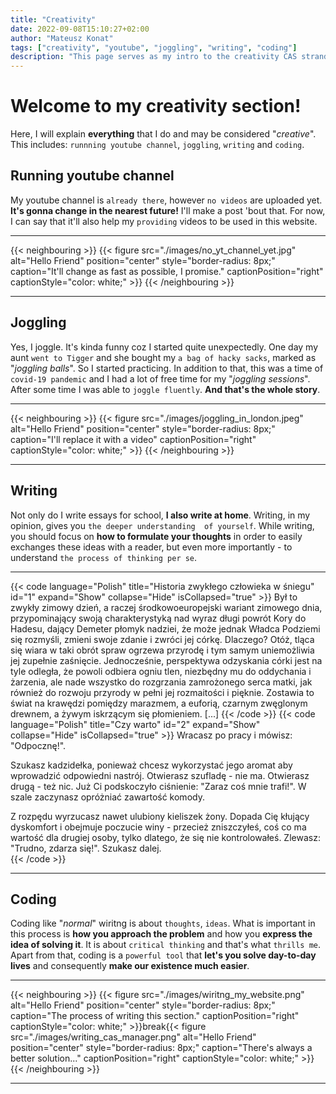 ```yaml
---
title: "Creativity"
date: 2022-09-08T15:10:27+02:00
author: "Mateusz Konat"
tags: ["creativity", "youtube", "joggling", "writing", "coding"]
description: "This page serves as my intro to the creativity CAS strand."
---
```


# Welcome to my creativity section!
Here, I will explain **everything** that I do and may be considered "_creative_". This includes: `runnning youtube channel`, `joggling`, `writing` and `coding`.

## Running youtube channel
My youtube channel is `already there`, however `no videos` are uploaded yet. **It's gonna change in the nearest future!** I'll make a post 'bout that. For now, I can say that it'll also help my `providing` videos to be used in this website.

***
{{< neighbouring >}}
{{< figure src="./images/no_yt_channel_yet.jpg" alt="Hello Friend" position="center" style="border-radius: 8px;" caption="It'll change as fast as possible, I promise." captionPosition="right" captionStyle="color: white;" >}}
{{< /neighbouring >}}
***

## Joggling
Yes, I joggle. It's kinda funny coz I started quite unexpectedly. One day my aunt `went to Tigger` and she bought my `a bag of hacky sacks`, marked as "_joggling balls_". So I started practicing. In addition to that, this was a time of `covid-19 pandemic` and I had a lot of free time for my "_joggling sessions_". After some time I was able to `joggle fluently`. **And that's the whole story**.

***
{{< neighbouring >}}
{{< figure src="./images/joggling_in_london.jpeg" alt="Hello Friend" position="center" style="border-radius: 8px;" caption="I'll replace it with a video" captionPosition="right" captionStyle="color: white;" >}}
{{< /neighbouring >}}
***

## Writing
Not only do I write essays for school, **I also write at home**. Writing, in my opinion, gives you `the deeper understanding  of yourself`. While writing, you should focus on **how to formulate your thoughts** in order to easily exchanges these ideas with a reader, but even more importantly - to understand `the process of thinking per se`.

***
{{< code language="Polish" title="Historia zwykłego człowieka w śniegu" id="1" expand="Show" collapse="Hide" isCollapsed="true" >}}
Był to zwykły zimowy dzień, a raczej środkowoeuropejski wariant zimowego dnia, przypominający swoją 
charakterystyką nad wyraz długi powrót Kory do Hadesu, dający Demeter płomyk nadziei, że może jednak 
Władca Podziemi się rozmyśli, zmieni swoje zdanie i zwróci jej córkę. Dlaczego? Otóż, tląca się wiara w 
taki obrót spraw ogrzewa przyrodę i tym samym uniemożliwia jej zupełnie zaśnięcie. Jednocześnie, 
perspektywa odzyskania córki jest na tyle odległa, że powoli odbiera ogniu tlen, niezbędny mu do 
oddychania i żarzenia, ale nade wszystko do rozgrzania zamrożonego serca matki, jak również do rozwoju 
przyrody w pełni jej rozmaitości i pięknie. Zostawia to świat na krawędzi pomiędzy marazmem, a euforią, 
czarnym zwęglonym drewnem, a żywym iskrzącym się płomieniem. [...] 
{{< /code >}}
{{< code language="Polish" title="Czy warto" id="2" expand="Show" collapse="Hide" isCollapsed="true" >}}
Wracasz po pracy i mówisz: "Odpocznę!".  

Szukasz kadzidełka, ponieważ chcesz wykorzystać jego aromat aby wprowadzić odpowiedni nastrój. Otwierasz 
szufladę - nie ma. Otwierasz drugą - też nic. Już Ci podskoczyło ciśnienie: "Zaraz coś mnie trafi!". W 
szale zaczynasz opróżniać zawartość komody.  

Z rozpędu wyrzucasz nawet ulubiony kieliszek żony. Dopada Cię kłujący dyskomfort i obejmuje poczucie 
winy - przecież zniszczyłeś, coś co ma wartość dla drugiej osoby, tylko dlatego, że się nie 
kontrolowałeś. Zlewasz: "Trudno, zdarza się!". Szukasz dalej.  
{{< /code >}}
***

## Coding
Coding like "_normal_" wiritng is about `thoughts`, `ideas`. What is important in this process is **how you approach the problem** and how you **express the idea of solving it**. It is about `critical thinking` and that's what `thrills me`. Apart from that, coding is a `powerful tool` that **let's you solve day-to-day lives** and consequently **make our existence much easier**.

***
{{< neighbouring >}}
{{< figure src="./images/wiritng_my_website.png" alt="Hello Friend" position="center" style="border-radius: 8px;" caption="The process of writing this section." captionPosition="right" captionStyle="color: white;" >}}break{{< figure src="./images/writing_cas_manager.png" alt="Hello Friend" position="center" style="border-radius: 8px;" caption="There's always a better solution..." captionPosition="right" captionStyle="color: white;" >}}
{{< /neighbouring >}}
***

